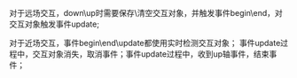 对于远场交互，down\up时需要保存\清空交互对象，并触发事件begin\end，对交互对象触发事件update;

对于近场交互，事件begin\end\update都使用实时检测交互对象；
事件update过程中，交互对象消失，取消事件；事件update过程中，收到up轴事件，结束事件；